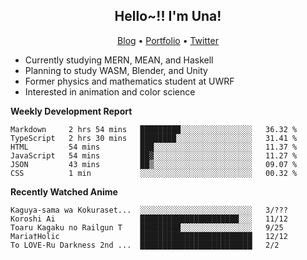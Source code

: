 <h2 align="center">
  Hello~!! I'm Una!
</h2>

<p align="center">
  <a href="https://anarchy.website/">Blog</a> &bull;
  <a href="https://una-ada.github.io/">Portfolio</a> &bull;
  <a href="https://twitter.com/xn__z7x">Twitter</a>
</p>

- Currently studying MERN, MEAN, and Haskell
- Planning to study WASM, Blender, and Unity
- Former physics and mathematics student at UWRF
- Interested in animation and color science

**Weekly Development Report**

<!--START_SECTION:waka-->

```text
Markdown     2 hrs 54 mins   █████████░░░░░░░░░░░░░░░░   36.32 %
TypeScript   2 hrs 30 mins   ████████░░░░░░░░░░░░░░░░░   31.41 %
HTML         54 mins         ███░░░░░░░░░░░░░░░░░░░░░░   11.37 %
JavaScript   54 mins         ██▓░░░░░░░░░░░░░░░░░░░░░░   11.27 %
JSON         43 mins         ██▒░░░░░░░░░░░░░░░░░░░░░░   09.07 %
CSS          1 min           ░░░░░░░░░░░░░░░░░░░░░░░░░   00.32 %
```

<!--END_SECTION:waka-->

**Recently Watched Anime**

<!-- RECENT-ANIME:START -->

    Kaguya-sama wa Kokuraset...  ░░░░░░░░░░░░░░░░░░░░░░░░░   3/???
    Koroshi Ai                   ██████████████████████░░░   11/12
    Toaru Kagaku no Railgun T    █████████░░░░░░░░░░░░░░░░   9/25
    Maria†Holic                  █████████████████████████   12/12
    To LOVE-Ru Darkness 2nd ...  █████████████████████████   2/2
<!-- RECENT-ANIME:END -->
